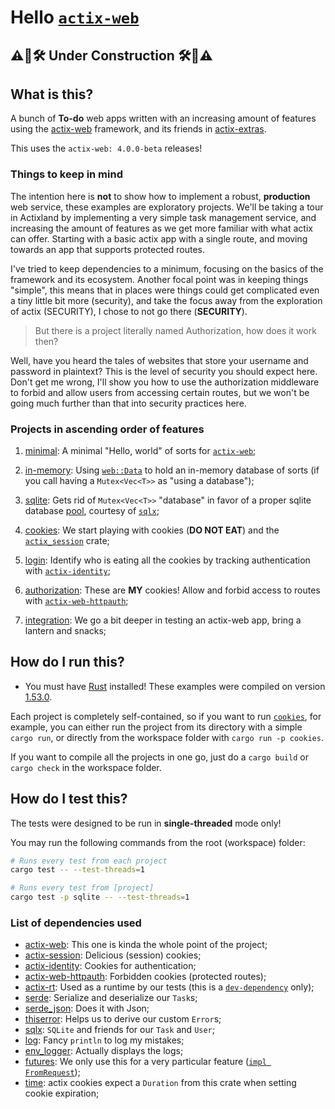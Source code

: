 # Hello [`actix-web`](https://github.com/actix/actix-web)

## ⚠️🚧🛠️ **Under Construction** 🛠️🚧⚠️

## What is this?

A bunch of **To-do** web apps written with an increasing amount of features using the
[actix-web](https://github.com/actix/actix-web) framework, and its friends in
[actix-extras](https://github.com/actix/actix-extras).

This uses the `actix-web: 4.0.0-beta` releases!

### Things to keep in mind

The intention here is **not** to show how to implement a robust, **production** web service, these
examples are exploratory projects. We'll be taking a tour in Actixland by implementing a very
simple task management service, and increasing the amount of features as we get more familiar with
what actix can offer. Starting with a basic actix app with a single route, and moving towards an app
that supports protected routes.

I've tried to keep dependencies to a minimum, focusing on the basics of the framework and its
ecosystem. Another focal point was in keeping things "simple", this means that in places were things
could get complicated even a tiny little bit more (security), and take the focus away from the
exploration of actix (SECURITY), I chose to not go there (**SECURITY**).

> But there is a project literally named Authorization, how does it work then?

Well, have you heard the tales of websites that store your username and password in plaintext? This
is the level of security you should expect here. Don't get me wrong, I'll show you how to use the
authorization middleware to forbid and allow users from accessing certain routes, but we won't be
going much further than that into security practices here.

### Projects in ascending order of features

1. [minimal](minimal/): A minimal "Hello, world" of sorts for
   [`actix-web`](https://github.com/actix/actix-web);

2. [in-memory](in-memory/): Using
   [`web::Data`](https://docs.rs/actix-web/4.0.0-beta.8/actix_web/web/struct.Data.html#) to hold an
   in-memory database of sorts (if you call having a `Mutex<Vec<T>>` as "using a database");

3. [sqlite](sqlite/): Gets rid of `Mutex<Vec<T>>` "database" in favor of a proper sqlite
   database [pool](https://docs.rs/sqlx/0.5.5/sqlx/struct.Pool.html), courtesy of
   [`sqlx`](https://github.com/launchbadge/sqlx);

4. [cookies](cookies/): We start playing with cookies (**DO NOT EAT**) and the
   [`actix_session`](https://github.com/actix/actix-extras/tree/master/actix-session) crate;

5. [login](login/): Identify who is eating all the cookies by tracking authentication with
   [`actix-identity`](https://github.com/actix/actix-extras/tree/master/actix-identity);

6. [authorization](authorization/): These are **MY** cookies! Allow and forbid access to routes
   with [`actix-web-httpauth`](https://github.com/actix/actix-extras/tree/master/actix-web-httpauth);

7. [integration](integration/): We go a bit deeper in testing an actix-web app, bring a lantern and
   snacks;

## How do I run this?

- You must have [Rust](https://www.rust-lang.org/) installed! These examples were compiled on
version [1.53.0](https://blog.rust-lang.org/2021/06/17/Rust-1.53.0.html).

Each project is completely self-contained, so if you want to run [`cookies`](cookies/), for example,
you can either run the project from its directory with a simple `cargo run`, or directly from the
workspace folder with `cargo run -p cookies`.

If you want to compile all the projects in one go, just do a `cargo build` or `cargo check` in the
workspace folder.

## How do I test this?

The tests were designed to be run in **single-threaded** mode only!

You may run the following commands from the root (workspace) folder:

```sh
# Runs every test from each project
cargo test -- --test-threads=1

# Runs every test from [project]
cargo test -p sqlite -- --test-threads=1
```

### List of dependencies used

- [actix-web](https://github.com/actix/actix-web): This one is kinda the whole point of the project;
- [actix-session](https://github.com/actix/actix-extras/tree/master/actix-session):
  Delicious (session) cookies;
- [actix-identity](https://github.com/actix/actix-extras/tree/master/actix-identity): Cookies for
  authentication;
- [actix-web-httpauth](https://github.com/actix/actix-extras/tree/master/actix-web-httpauth):
  Forbidden cookies (protected routes);
- [actix-rt](https://github.com/actix/actix-net/tree/master/actix-rt): Used as a runtime by our
  tests (this is a
  [`dev-dependency`](https://doc.rust-lang.org/rust-by-example/testing/dev_dependencies.html) only);
- [serde](https://github.com/serde-rs/serde): Serialize and deserialize our `Task`s;
- [serde_json](https://github.com/serde-rs/json): Does it with Json;
- [thiserror](https://github.com/dtolnay/thiserror): Helps us to derive our custom `Error`s;
- [sqlx](https://github.com/launchbadge/sqlx): `SQLite` and friends for our `Task` and `User`;
- [log](https://github.com/rust-lang/log): Fancy `println` to log my mistakes;
- [env_logger](https://github.com/env-logger-rs/env_logger): Actually displays the logs;
- [futures](https://github.com/rust-lang/futures-rs): We only use this for a very particular
  feature ([`impl FromRequest`](login/src/tasks/models.rs#L171));
- [time](https://github.com/time-rs/time): actix cookies expect a `Duration` from this crate when
  setting cookie expiration;
